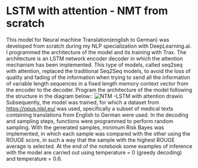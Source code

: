 # LSTM with attention - NMT from scratch
This model for Neural machine Translation(english to German) was developed from scratch during my NLP specialization with DeepLearning.ai. I programmed the architecture of the model and its training with Trax. The architecture is an LSTM network encoder decoder in which the attention mechanism has been implemented. This type of models, called seq2seq with attention, replaced the traditional Seq2Seq models, to avoid the loss of quality and fading of the information when trying to send all the information of variable length sequences in a fixed length memory context vector from the encoder to the decoder.
 Program the architecture of the model following the structure in the diagram below::
 ![NTM -LSTM with attention drawio](https://user-images.githubusercontent.com/76975149/154712773-aedeaa74-a77a-46d2-9a18-1f3eb299db41.png)
Subsequently, the model was trained, for which a dataset from https://opus.nlpl.eu/ was used, specifically a subset of medical texts containing translations from English to German were used.
In the decoding and sampling steps, functions were programmed to perform random sampling. With the generated samples, minimum Risk Bayes was implemented, in which each sample was compared with the other using the ROUGE score, in such a way that the sample with the highest ROUGE average is selected.
At the end of the notebook some examples of inference with the model are carried out using temperature = 0 (greedy decoding) and temperature = 0.6.
